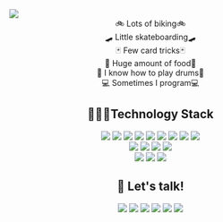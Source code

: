 <img src="https://user-images.githubusercontent.com/4492972/121400146-9c6c8100-c92d-11eb-9b4f-4a4b32ebfd6f.png"/>

<div align="center">
  🚲 Lots of biking🚲 <br/> 
  🛹 Little skateboarding🛹 <br/> 
  🃏 Few card tricks🃏<br/> 
  🥩 Huge amount of food🥩<br/> 
  🥁 I know how to play drums🥁<br/> 
  💻 Sometimes I program💻
</div>  

<h2 align="center">🧑🏼‍💻Technology Stack</h2>

<div align="center">
  <img src="https://img.shields.io/badge/Kotlin-0095D5?style=flat-square&logo=kotlin&logoColor=white"/>
  <img src="https://img.shields.io/badge/-java-F89820?style=flat-square&logo=java"/>
  <img src="https://img.shields.io/badge/-Flutter-02569B?style=flat-square&logo=flutter"/>
  <img src="https://img.shields.io/badge/PHP-%23777BB4.svg?style=flat-square&logo=php&logoColor=white"/>
  <img src="https://img.shields.io/badge/-C++-00599C?style=flat-square&logo=c"/>
  <img src="http://img.shields.io/badge/-Python-3776AB?style=flat-square&logo=python&logoColor=ffffff"/>
  <img src="https://img.shields.io/badge/-JavaScript-%23F7DF1C?style=flat-square&logo=javascript&logoColor=F7DF1C&labelColor=%23000000&color=%23000000"/>
  <img src="https://img.shields.io/badge/-MySQL-black?style=flat-square&logo=mysql"/>
  <img src="https://img.shields.io/badge/-Markdown-000000?style=flat-square&logo=markdown"/><br/>
  <img src="https://img.shields.io/badge/-Git-black?style=flat-square&logo=git"/>
  <img src="https://img.shields.io/badge/-GitHub-black?style=flat-square&logo=github"/>
  <img src="https://img.shields.io/badge/gitlab-%23181717.svg?style=flat-square&logo=gitlab&logoColor=white"/>
  <img src="https://img.shields.io/badge/bitbucket-%230047B3.svg?style=flat-square&logo=bitbucket&logoColor=white"/><br/>
  <img src="https://img.shields.io/badge/unity-%23000000.svg?style=flat-square&logo=unity&logoColor=white"/>
  <img src="https://img.shields.io/badge/-RaspberryPi-C51A4A?style=flat-square&logo=Raspberry-Pi"/>
  <img src="https://img.shields.io/badge/-Firebase-000000?style=flat-square&logo=firebase&logoColor=FFCA28"/>
</div>

<!--
<h2 align="center">📈 My Github Stats</h2>
 
<br>

<div align="center">
 <img width="100%" src="https://activity-graph.herokuapp.com/graph?username=marcherdiego&theme=react-dark&custom_title=Contribution%20Graph">
</div>
<div align="center">
    <img width="49%" src=https://github-readme-stats.vercel.app/api?username=marcherdiego&show_icons=true&theme=dark&custom_title=My%20Github%20Profile&include_all_commits=false&count_private=true&cache_seconds=7200>
    <img width="49%" src="http://github-readme-streak-stats.herokuapp.com?user=marcherdiego&theme=dark">
    <img width="38%" src=https://github-readme-stats.vercel.app/api/top-langs/?username=marcherdiego&layout=compact&hide=roff,MATLAB&langs_count=8&theme=dark&custom_title=Top%20languages>
</div>
-->
<h2 align="center">👋 Let's talk!</h2>
  
<div align="center">
  <a href="https://diegomarcher.medium.com/"><img src="https://img.shields.io/badge/Medium-%23000000.svg?style=flat-square&logo=Medium&logoColor=white&link=https://diegomarcher.medium.com/"/></a>
  <a href="https://www.instagram.com/diegomarcher/"><img src="https://img.shields.io/badge/-diegomarcher-purple?style=flat-square&logo=instagram&logoColor=white&link=https://www.instagram.com/diegomarcher/"/></a>
  <a href="mailto:diego@marcher.com.uy"><img src="https://img.shields.io/badge/-diego@marcher.com.uy-c14438?style=flat-square&logo=Gmail&logoColor=white&link=mailto:diego@marcher.com.uy"/></a>
  <a href="https://www.linkedin.com/in/diego-marcher/"><img src="https://img.shields.io/badge/-Diego Marcher-blue?style=flat-square&logo=Linkedin&logoColor=white&link=https://www.linkedin.com/in/diego-marcher/"/></a>
  <a href="https://twitter.com/MemphisDrums"><img src="https://img.shields.io/badge/-MemphisDrums-blue?style=flat-square&logo=twitter&logoColor=white&link=https://twitter.com/MemphisDrums"/></a>
  <a href="https://www.youtube.com/user/MemphisDrums"><img src="https://img.shields.io/badge/-MemphisDrums-CC0000?style=flat-square&logo=youtube&logoColor=white&link=https://www.youtube.com/user/MemphisDrums"/></a>
</div>
